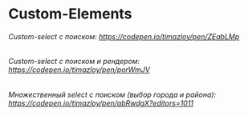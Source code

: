 # Custom-Elements
###### Custom-select с поиском: https://codepen.io/timazloy/pen/ZEabLMp
###### Custom-select с поиском и рендером: https://codepen.io/timazloy/pen/porWmJV
###### Множественный select с поиском (выбор города и района): https://codepen.io/timazloy/pen/abRwdgX?editors=1011 
